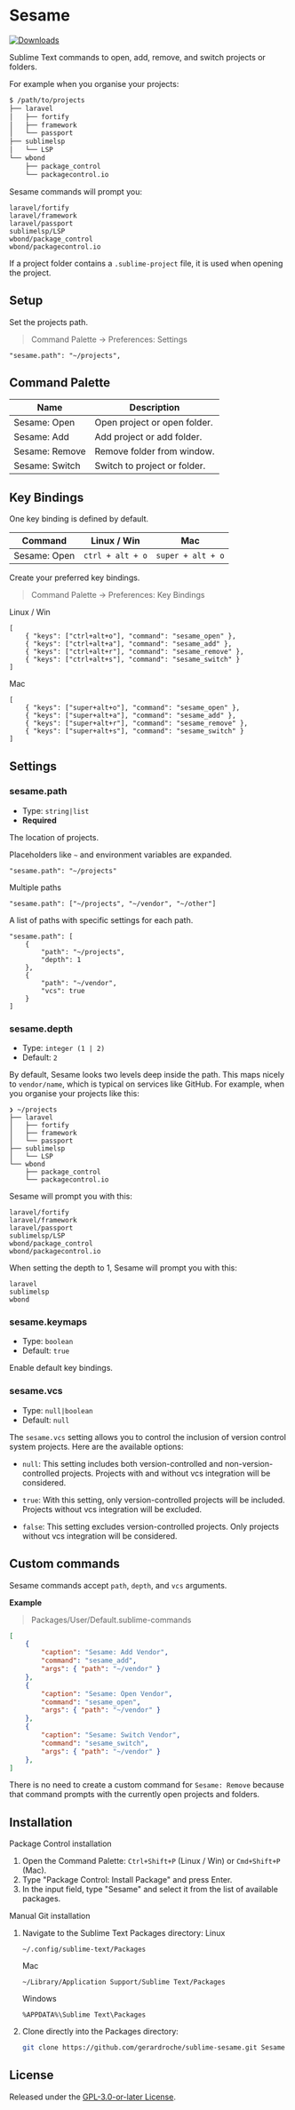 # Sesame

<p>
    <a href="https://packagecontrol.io/packages/Sesame"><img alt="Downloads" src="https://img.shields.io/packagecontrol/dt/Sesame.svg?style=flat-square"></a>
</p>

Sublime Text commands to open, add, remove, and switch projects or folders.

For example when you organise your projects:

```sh
$ /path/to/projects
├── laravel
│   ├── fortify
│   ├── framework
│   └── passport
├── sublimelsp
│   └── LSP
└── wbond
    ├── package_control
    └── packagecontrol.io
```

Sesame commands will prompt you:

```
laravel/fortify
laravel/framework
laravel/passport
sublimelsp/LSP
wbond/package_control
wbond/packagecontrol.io
```

If a project folder contains a `.sublime-project` file, it is used when opening the project.

## Setup

Set the projects path.

> Command Palette → Preferences: Settings

```jsonl
"sesame.path": "~/projects",
```

## Command Palette

| Name              | Description |
| ----------------- | ----------- |
| Sesame: Open      | Open project or open folder. |
| Sesame: Add       | Add project or add folder. |
| Sesame: Remove    | Remove folder from window. |
| Sesame: Switch    | Switch to project or folder. |

## Key Bindings

One key binding is defined by default.

| Command      | Linux / Win  | Mac           |
| ------------ | ------------ | ------------- |
| Sesame: Open | `ctrl + alt + o` | `super + alt + o` |

Create your preferred key bindings.

> Command Palette → Preferences: Key Bindings

Linux / Win

```jsonl
[
    { "keys": ["ctrl+alt+o"], "command": "sesame_open" },
    { "keys": ["ctrl+alt+a"], "command": "sesame_add" },
    { "keys": ["ctrl+alt+r"], "command": "sesame_remove" },
    { "keys": ["ctrl+alt+s"], "command": "sesame_switch" }
]
```

Mac

```jsonl
[
    { "keys": ["super+alt+o"], "command": "sesame_open" },
    { "keys": ["super+alt+a"], "command": "sesame_add" },
    { "keys": ["super+alt+r"], "command": "sesame_remove" },
    { "keys": ["super+alt+s"], "command": "sesame_switch" }
]
```


## Settings

### sesame.path

- Type: `string|list`
- **Required**

The location of projects.

Placeholders like `~` and environment variables are expanded.

```jsonl
"sesame.path": "~/projects"
```

Multiple paths

```jsonl
"sesame.path": ["~/projects", "~/vendor", "~/other"]
```

A list of paths with specific settings for each path.

```jsonl
"sesame.path": [
    {
        "path": "~/projects",
        "depth": 1
    },
    {
        "path": "~/vendor",
        "vcs": true
    }
]
```

### sesame.depth

- Type: `integer (1 | 2)`
- Default: `2`

By default, Sesame looks two levels deep inside the path. This maps nicely to `vendor/name`, which is typical on services like GitHub. For example, when you organise your projects like this:

```
❯ ~/projects
├── laravel
│   ├── fortify
│   ├── framework
│   └── passport
├── sublimelsp
│   └── LSP
└── wbond
    ├── package_control
    └── packagecontrol.io
```

Sesame will prompt you with this:

```
laravel/fortify
laravel/framework
laravel/passport
sublimelsp/LSP
wbond/package_control
wbond/packagecontrol.io
```

When setting the depth to 1, Sesame will prompt you with this:

```
laravel
sublimelsp
wbond
```

### sesame.keymaps

- Type: `boolean`
- Default: `true`

Enable default key bindings.

### sesame.vcs

- Type: `null|boolean`
- Default: `null`

The `sesame.vcs` setting allows you to control the inclusion of version control system projects. Here are the available options:

- `null`: This setting includes both version-controlled and non-version-controlled projects. Projects with and without vcs integration will be considered.

- `true`: With this setting, only version-controlled projects will be included. Projects without vcs integration will be excluded.

- `false`: This setting excludes version-controlled projects. Only projects without vcs integration will be considered.

## Custom commands

Sesame commands accept `path`, `depth`, and `vcs` arguments.

**Example**

> Packages/User/Default.sublime-commands

```json
[
    {
        "caption": "Sesame: Add Vendor",
        "command": "sesame_add",
        "args": { "path": "~/vendor" }
    },
    {
        "caption": "Sesame: Open Vendor",
        "command": "sesame_open",
        "args": { "path": "~/vendor" }
    },
    {
        "caption": "Sesame: Switch Vendor",
        "command": "sesame_switch",
        "args": { "path": "~/vendor" }
    },
]
```

There is no need to create a custom command for `Sesame: Remove` because that command prompts with the currently open projects and folders.

## Installation

Package Control installation

1. Open the Command Palette: `Ctrl+Shift+P` (Linux / Win) or `Cmd+Shift+P` (Mac).
1. Type "Package Control: Install Package" and press Enter.
1. In the input field, type "Sesame" and select it from the list of available packages.

Manual Git installation

1. Navigate to the Sublime Text Packages directory:
   Linux
   ```
   ~/.config/sublime-text/Packages
   ```
   Mac
   ```
   ~/Library/Application Support/Sublime Text/Packages
   ```
   Windows
   ```
   %APPDATA%\Sublime Text\Packages
   ```
1. Clone directly into the Packages directory:
   ```bash
   git clone https://github.com/gerardroche/sublime-sesame.git Sesame
   ```
## License

Released under the [GPL-3.0-or-later License](LICENSE).

